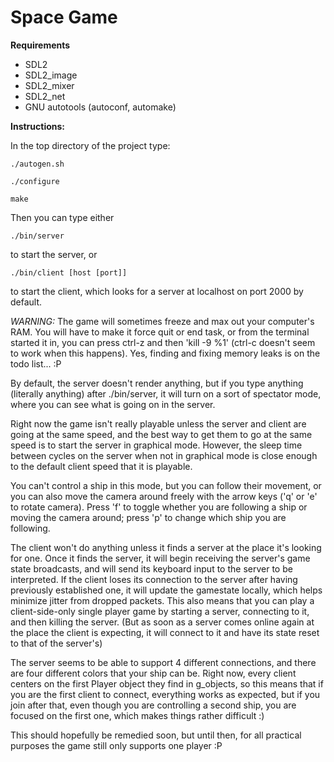 Space Game
==========

__Requirements__

* SDL2
* SDL2\_image
* SDL2\_mixer
* SDL2\_net
* GNU autotools (autoconf, automake)

__Instructions:__

In the top directory of the project type:

    ./autogen.sh

    ./configure

    make

Then you can type either

    ./bin/server

to start the server, or

    ./bin/client [host [port]]

to start the client, which looks for a server at localhost on port 2000 by default.

*WARNING:* The game will sometimes freeze and max out your computer's RAM. You will have to
make it force quit or end task, or from the terminal started it in, you can press ctrl-z and
then 'kill -9 %1' (ctrl-c doesn't seem to work when this happens). Yes, finding and fixing
memory leaks is on the todo list... :P

By default, the server doesn't render anything, but if you type anything (literally anything)
after ./bin/server, it will turn on a sort of spectator mode, where you can see what is going
on in the server.

Right now the game isn't really playable unless the server and client are going at the same
speed, and the best way to get them to go at the same speed is to start the server in graphical
mode. However, the sleep time between cycles on the server when not in graphical mode is close
enough to the default client speed that it is playable.

You can't control a ship in this mode, but you can follow their movement, or you can also
move the camera around freely with the arrow keys ('q' or 'e' to rotate camera). Press 'f' to
toggle whether you are following a ship or moving the camera around; press 'p' to change which
ship you are following.

The client won't do anything unless it finds a server at the place it's looking for one. Once
it finds the server, it will begin receiving the server's game state broadcasts, and will send
its keyboard input to the server to be interpreted. If the client loses its connection to the
server after having previously established one, it will update the gamestate locally, which
helps minimize jitter from dropped packets.
This also means that you can play a client-side-only single player game by starting a server,
connecting to it, and then killing the server. (But as soon as a server comes online again at
the place the client is expecting, it will connect to it and have its state reset to that of
the server's)

The server seems to be able to support 4 different connections, and there are four different
colors that your ship can be. Right now, every client centers on the first Player object they
find in g\_objects, so this means that if you are the first client to connect, everything works
as expected, but if you join after that, even though you are controlling a second ship, you are
focused on the first one, which makes things rather difficult :)

This should hopefully be remedied soon, but until then, for all practical purposes the game
still only supports one player :P

